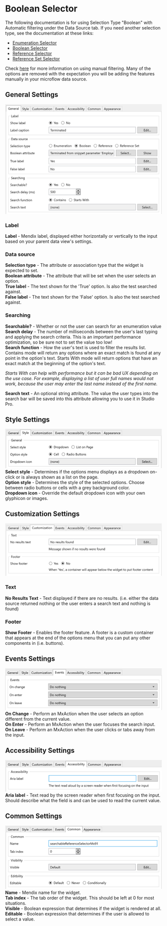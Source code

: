 # Boolean Selector

The following documentation is for using Selection Type "Boolean" with Automatic filtering under the Data Source
tab. If you need another selection type, see the documentation at these links:

-   [Enumeration Selector](https://github.com/bsgriggs/mendix9-searchable-reference-selector/blob/master/docs/Enumeration.md)
-   [Boolean Selector](https://github.com/bsgriggs/mendix9-searchable-reference-selector/blob/master/docs/Boolean.md)
-   [Reference Selector](https://github.com/bsgriggs/mendix9-searchable-reference-selector/blob/master/docs/Reference.md)
-   [Reference Set Selector](https://github.com/bsgriggs/mendix9-searchable-reference-selector/blob/master/docs/ReferenceSet.md)

Check [here](https://github.com/bsgriggs/mendix9-searchable-reference-selector/blob/master/docs/ManualFiltering.md) for
more information on using manual filtering. Many of the options are removed with the expectation you will be adding the
features manually in your microflow data source.

## General Settings

![generalBool](https://github.com/bsgriggs/mendix9-searchable-reference-selector/blob/media/v4/generalBoolean.png)

### Label

**Label** - Mendix label, displayed either horizontally or vertically to the input based on your parent data view's
settings.  

### Data source

**Selection type** - The attribute or association type that the widget is expected to set.  
**Boolean attribute** - The attribute that will be set when the user selects an option.  
**True label** - The text shown for the 'True' option. Is also the test searched against.  
**False label** - The text shown for the 'False' option. Is also the test searched against.  

### Searching

**Searchable?** - Whether or not the user can search for an enumeration value  
**Search delay** - The number of milliseconds between the user's last typing and applying the search criteria. This is an important performance
optimization, so be sure not to set the value too low!  
**Search function** - How the user's text is used to filter the results list. Contains mode will return any options
where an exact match is found at any point in the option's text. Starts With mode will return options that have an exact
match at the beginning of the option's text.  

_Starts With can help with performance but it can be bad UX depending on the use case. For example, displaying a list of
user full names would not work, because the user may enter the last name instead of the first name._  

**Search text** - An optional string attribute. The value the user types into the search bar will be saved into this attribute allowing you to use it in Studio Pro.  

## Style Settings

![generalBool](https://github.com/bsgriggs/mendix9-searchable-reference-selector/blob/media/v4/styleBool.png)  
**Select style** - Determines if the options menu displays as a dropdown on-click or is always shown as a list on the
page.  
**Option style** - Determines the style of the selected options. Choose between radio buttons or cells with a grey
background color.  
**Dropdown icon** - Override the default dropdown icon with your own glyphicon or images.  

## Customization Settings

![customizationBool](https://github.com/bsgriggs/mendix9-searchable-reference-selector/blob/media/v4/customizationBool.png)

### Text

**No Results Text** - Text displayed if there are no results. (i.e. either the data source returned nothing or the user
enters a search text and nothing is found)

### Footer

**Show Footer** - Enables the footer feature. A footer is a custom container that appears at the end of the options menu that you can put any other components in (i.e. buttons).  

## Events Settings

![eventsNotRefSet](https://github.com/bsgriggs/mendix9-searchable-reference-selector/blob/media/v4/eventsNotRefSet.png)  
**On Change** - Perform an MxAction when the user selects an option different from the current value.  
**On Enter** - Perform an MxAction when the user focuses the search input.  
**On Leave** - Perform an MxAction when the user clicks or tabs away from the input.  

## Accessibility Settings

![accessibilityBool&Enum](https://github.com/bsgriggs/mendix9-searchable-reference-selector/blob/media/v4/accessibilityBool&Enum.png)  
**Aria label** - Text read by the screen reader when first focusing on the input. Should describe what the field is and can be used to read the current value.  

## Common Settings

![styleEnum](https://github.com/bsgriggs/mendix9-searchable-reference-selector/blob/media/v4/common.png)  
**Name** - Mendix name for the widget.  
**Tab index** - The tab order of the widget. This should be left at 0 for most situations.  
**Visible** - Boolean expression that determines if the widget is rendered at all.  
**Editable** - Boolean expression that determines if the user is allowed to select a value.
